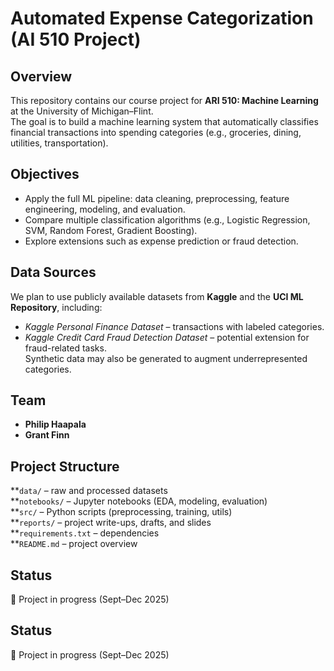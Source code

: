 # Automated Expense Categorization (AI 510 Project)

## Overview
This repository contains our course project for **ARI 510: Machine Learning** at the University of Michigan–Flint.  
The goal is to build a machine learning system that automatically classifies financial transactions into spending categories (e.g., groceries, dining, utilities, transportation).  

## Objectives
- Apply the full ML pipeline: data cleaning, preprocessing, feature engineering, modeling, and evaluation.  
- Compare multiple classification algorithms (e.g., Logistic Regression, SVM, Random Forest, Gradient Boosting).  
- Explore extensions such as expense prediction or fraud detection.  

## Data Sources
We plan to use publicly available datasets from **Kaggle** and the **UCI ML Repository**, including:  
- *Kaggle Personal Finance Dataset* – transactions with labeled categories.  
- *Kaggle Credit Card Fraud Detection Dataset* – potential extension for fraud-related tasks.  
Synthetic data may also be generated to augment underrepresented categories.  

## Team
- **Philip Haapala**  
- **Grant Finn**  

## Project Structure

**`data/` – raw and processed datasets  
**`notebooks/` – Jupyter notebooks (EDA, modeling, evaluation)  
**`src/` – Python scripts (preprocessing, training, utils)  
**`reports/` – project write-ups, drafts, and slides  
**`requirements.txt` – dependencies  
**`README.md` – project overview  

## Status
🚧 Project in progress (Sept–Dec 2025)

## Status
🚧 Project in progress (Sept–Dec 2025)  
